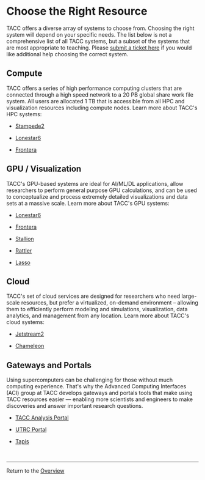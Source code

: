 # Choose the Right Resource

TACC offers a diverse array of systems to choose from. Choosing the right system will depend on your specific needs. The list below is not a comprehensive list of all TACC systems, but a subset of the systems that are most appropriate to teaching. Please [submit a ticket here](https://tacc.utexas.edu/about/help/) if you would like additional help choosing the correct system.

## Compute

TACC offers a series of high performance computing clusters that are connected through a high speed network to a 20 PB global share work file system. All users are allocated 1 TB that is accessible from all HPC and visualization resources including compute nodes. Learn more about TACC's HPC systems:

+ [Stampede2](https://www.tacc.utexas.edu/systems/stampede2/)

+ [Lonestar6](https://www.tacc.utexas.edu/systems/lonestar6/)

+ [Frontera](https://www.tacc.utexas.edu/systems/frontera/)

## GPU / Visualization

TACC's GPU-based systems are ideal for AI/ML/DL applications, allow researchers to perform general purpose GPU calculations, and can be used to conceptualize and process extremely detailed visualizations and data sets at a massive scale. Learn more about TACC's GPU systems:

+ [Lonestar6](https://www.tacc.utexas.edu/systems/lonestar6/)

+ [Frontera](https://www.tacc.utexas.edu/systems/frontera/)

+ [Stallion](https://www.tacc.utexas.edu/systems/stallion/)

+ [Rattler](https://www.tacc.utexas.edu/systems/rattler/)

+ [Lasso](https://www.tacc.utexas.edu/systems/lasso/)

## Cloud

TACC's set of cloud services are designed for researchers who need large-scale resources, but prefer a virtualized, on-demand environment – allowing them to efficiently perform modeling and simulations, visualization, data analytics, and management from any location. Learn more about TACC's cloud systems:

+ [Jetstream2](https://www.tacc.utexas.edu/systems/jetstream2/)

+ [Chameleon](https://www.tacc.utexas.edu/systems/chameleon/)

## Gateways and Portals

Using supercomputers can be challenging for those without much computing experience. That's why the Advanced Computing Interfaces (ACI) group at TACC develops gateways and portals tools that make using TACC resources easier — enabling more scientists and engineers to make discoveries and answer important research questions.

+ [TACC Analysis Portal](https://vis.tacc.utexas.edu/)

+ [UTRC Portal](https://utrc.tacc.utexas.edu/)

+ [Tapis](https://tapis-project.org/)



<br>

---
Return to the [Overview](index.md)
